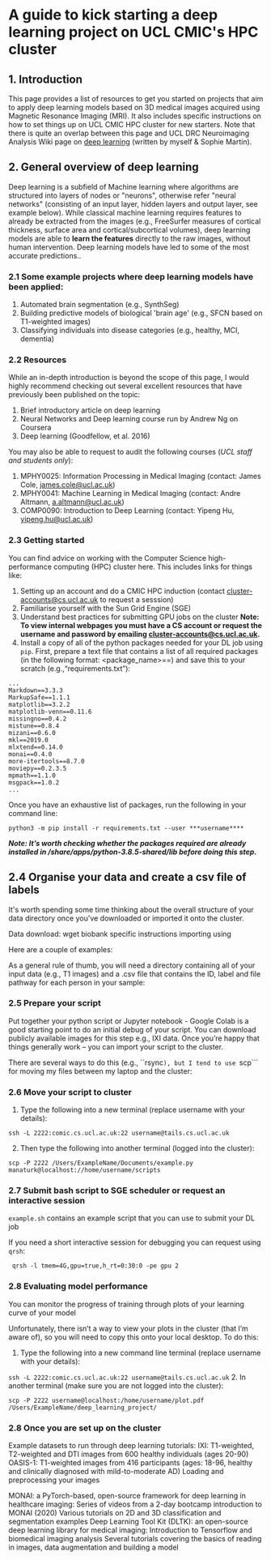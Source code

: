 # A guide to kick starting a deep learning project on UCL CMIC's HPC cluster

## 1. Introduction
This page provides a list of resources to get you started on projects that aim to apply deep learning models based on 3D medical images acquired using Magnetic Resonance Imaging (MRI). It also includes specific instructions on how to set things up on UCL CMIC HPC cluster for new starters. Note that there is quite an overlap between this page and UCL DRC Neuroimaging Analysis Wiki page on [deep learning](https://wiki.ucl.ac.uk/pages/viewpage.action?pageId=181248279) (written by myself & Sophie Martin).

## 2. General overview of deep learning
Deep learning is a subfield of Machine learning where algorithms are structured into layers of nodes or "neurons", otherwise refer "neural networks" (consisting of an input layer, hidden layers and output layer, see example below). While classical machine learning requires features to already be extracted from the images (e.g., FreeSurfer measures of cortical thickness, surface area and cortical/subcortical volumes), deep learning models are able to **learn the features** directly to the raw images, without human intervention. Deep learning models have led to some of the most accurate predictions..

### 2.1 Some example projects where deep learning models have been applied:
1. Automated brain segmentation (e.g., SynthSeg)
2. Building predictive models of biological 'brain age' (e.g., SFCN based on T1-weighted images)
3. Classifying individuals into disease categories (e.g., healthy, MCI, dementia)

### 2.2 Resources 
While an in-depth introduction is beyond the scope of this page, I would highly recommend checking out several excellent resources that have previously been published on the topic:

1. Brief introductory article on deep learning
2. Neural Networks and Deep learning course run by Andrew Ng on Coursera
3. Deep learning (Goodfellow, et al. 2016)

You may also be able to request to audit the following courses (*UCL staff and students only*):
1. MPHY0025: Information Processing in Medical Imaging (contact: James Cole, james.cole@ucl.ac.uk)
2. MPHY0041: Machine Learning in Medical Imaging (contact: Andre Altmann, a.altmann@ucl.ac.uk)
3. COMP0090: Introduction to Deep Learning (contact: Yipeng Hu, yipeng.hu@ucl.ac.uk)

### 2.3 Getting started
You can find advice on working with the Computer Science high-performance computing (HPC) cluster here. This includes links for things like:

1. Setting up an account and do a CMIC HPC induction (contact cluster-accounts@cs.ucl.ac.uk to request a sesssion)
2. Familiarise yourself with the Sun Grid Engine (SGE)
3. Understand best practices for submitting GPU jobs on the cluster
**Note: To view internal webpages you must have a CS account or request the username and password by emailing cluster-accounts@cs.ucl.ac.uk.**
4. Install a copy of all of the python packages needed for your DL job using ```pip```.  First, prepare a text file that contains a list of all required packages (in the following format: <package_name>==<version>) and save this to your scratch (e.g.,“requirements.txt”):

```
...
Markdown==3.3.3
MarkupSafe==1.1.1
matplotlib==3.2.2
matplotlib-venn==0.11.6
missingno==0.4.2
mistune==0.8.4
mizani==0.6.0
mkl==2019.0
mlxtend==0.14.0
monai==0.4.0
more-itertools==8.7.0
moviepy==0.2.3.5
mpmath==1.1.0
msgpack==1.0.2
...
```

Once you have an exhaustive list of packages, run the following in your command line:

```python3 -m pip install -r requirements.txt --user ***username****```

***Note: It’s worth checking whether the packages required are already installed in /share/apps/python-3.8.5-shared/lib before doing this step.***

## 2.4 Organise your data and create a csv file of labels
It's worth spending some time thinking about the overall structure of your data directory once you've downloaded or imported it onto the cluster. 
  
Data download:
  wget
  biobank specific instructions
  importing using 
  
Here are a couple of examples:
<example>

As a general rule of thumb, you will need a directory containing all of your input data (e.g., T1 images) and a .csv file that contains the ID, label and file pathway for each person in your sample:
<include example here>
 
### 2.5 Prepare your script
Put together your python script or Jupyter notebook - Google Colab is a good starting point to do an initial debug of your script. You can download publicly available images for this step e.g., IXI data. Once you’re happy that things generally work – you can import your script to the cluster. 

There are several ways to do this (e.g., ``rsync```), but I tend to use ```scp``` for moving my files between my laptop and the cluster:
### 2.6 Move your script to cluster
1. Type the following into a new terminal (replace username with your details):
  
  ```ssh -L 2222:comic.cs.ucl.ac.uk:22 username@tails.cs.ucl.ac.uk```
  
2. Then type the following into another terminal (logged into the cluster):
  
  ```scp -P 2222 /Users/ExampleName/Documents/example.py   manaturk@localhost://home/username/scripts```

### 2.7 Submit bash script to SGE scheduler or request an interactive session
```example.sh```  contains an example script that you can use to submit your DL job

 If you need a short interactive session for debugging you can request using ```qrsh```:
  
 ``` qrsh -l tmem=4G,gpu=true,h_rt=0:30:0 -pe gpu 2```
  
### 2.8 Evaluating model performance
You can monitor the progress of training through plots of your learning curve of your model

Unfortunately, there isn’t a way to view your plots in the cluster (that I’m aware of), so you will need to copy this onto your local desktop. To do this:
1. Type the following into a new command line terminal (replace username with your details):
  
  ```ssh -L 2222:comic.cs.ucl.ac.uk:22 username@tails.cs.ucl.ac.uk```
2. In another terminal (make sure you are not logged into the cluster):
  
```scp -P 2222 username@localhost:/home/username/plot.pdf /Users/ExampleName/deep_learning_project/```

### 2.8 Once you are set up on the cluster
Example datasets to run through deep learning tutorials:
IXI: T1-weighted, T2-weighted and DTI images from 600 healthy individuals (ages 20-90)
OASIS-1: T1-weighted images from 416 participants (ages: 18-96, healthy and clinically diagnosed with mild-to-moderate AD)
Loading and preprocessing your images

MONAI: a PyTorch-based, open-source framework for deep learning in healthcare imaging:
Series of videos from a 2-day bootcamp introduction to MONAI (2020)
Various tutorials on 2D and 3D classification and segmentation examples
Deep Learning Tool Kit (DLTK): an open-source deep learning library for medical imaging:
Introduction to Tensorflow and biomedical imaging analysis
Several tutorials covering the basics of reading in images, data augmentation and building a model
